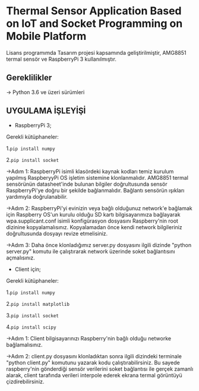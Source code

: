 # Thermal Sensor Application Based on IoT and Socket Programming on Mobile Platform
 Lisans programımda Tasarım projesi kapsamında geliştirilmiştir, AMG8851 termal sensör ve RaspberryPi  3 kullanılmıştır.

## Gereklilikler
-> Python 3.6 ve üzeri sürümleri

## UYGULAMA İŞLEYİŞİ

* RaspberryPi 3;

Gerekli kütüphaneler:

1.```pip install numpy```

2.```pip install socket```

->Adım 1: RaspberryPi isimli klasördeki kaynak kodları temiz kurulum yapılmış RaspberyyPi OS işletim sistemine klonlanmalıdır. AMG8851 termal sensörünün datasheet'inde bulunan bilgiler doğrultusunda sensör RaspberryPi'ye doğru bir şekilde bağlanmalıdır. Bağlantı sensörün ışıkları yardımıyla doğrulanabilir.

->Adım 2: RaspberryPi'yi evinizin veya bağlı olduğunuz network'e bağlamak için Raspberry OS'un kurulu olduğu SD kartı bilgisayarımıza bağlayarak wpa.supplicant.conf isimli konfigürasyon dosyasını Raspberry'nin root dizinine kopyalamalısınız. Kopyalamadan önce kendi network bilgileriniz doğrultusunda dosyayı revize etmelisiniz.

->Adım 3: Daha önce klonladığımız server.py dosyasını ilgili dizinde "python server.py" komutu ile çalıştırarak network üzerinde soket bağlantısını açmalısınız.

* Client için;

Gerekli kütüphaneler:

1.```pip install numpy```

2.```pip install matplotlib```

3.```pip install socket```

4.```pip install scipy```

->Adım 1: Client bilgisayarınızı Raspberry'nin bağlı olduğu networke bağlamalısınız.

->Adım 2: client.py dosyasını klonladıktan sonra ilgili dizindeki terminale "python client.py" komutunu yazarak kodu çalıştırabilirsiniz. Bu sayede raspberry'nin
gönderdiği sensör verilerini soket bağlantısı ile gerçek zamanlı alarak, client tarafında verileri interpole ederek ekrana termal görüntüyü çizdirebilirsiniz.

